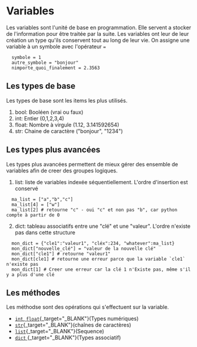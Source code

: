 # Variables
Les variables sont l'unité de base en programmation. Elle servent a stocker de l'information pour être traitée par la suite.
Les variables ont leur de leur création un type qu'ils conservent tout au long de leur vie. On assigne une variable à un symbole avec l'opérateur `=`

```
  symbole = 1
  autre_symbole = "bonjour"
  nimporte_quoi_finalement = 2.3563
```


## Les types de base 
Les types de base sont les items les plus utilisés. 

1. bool: Booléen (vrai ou faux) 
2. int: Entier (0,1,2,3,4)
3. float: Nombre à virgule (1.12, 3.141592654)
4. str: Chaine de caractère ("bonjour", "1234")

## Les types plus avancées
Les types plus avancées permettent de mieux gérer des ensemble de variables afin de creer des groupes logiques. 


1. list: liste de variables indexée séquentiellement. L'ordre d'insertion est conservé
  ```
    ma_list = ["a","b","c"]
    ma_list[4] = ["w"]
    ma_list[2] # retourne "c" - oui "c" et non pas "b", car python compte à partir de 0
  ```
2. dict: tableau associatifs entre une "clé" et une "valeur". L'ordre n'existe pas dans cette structure
  ```
    mon_dict = {"cle1":"valeur1", "cléx":234, "whatever":ma_list}
    mon_dict["nouvelle_clé"] = "valeur de la nouvelle clé"
    mon_dict["cle1"] # retourne "valeur1"
    mon_dict[cle1] # retourne une erreur parce que la variable `cle1` n'existe pas
    mon_dict[1] # Creer une erreur car la clé 1 n'Existe pas, même s'il y a plus d'une clé
  ```

## Les méthodes
Les méthodse sont des opérations qui s'effectuent sur la variable. 
* [`int`, `float`](https://docs.python.org/3.10/library/stdtypes.html#typesnumeric){_target="_BLANK"}(Types numériques)
* [`str`](https://docs.python.org/3.10/library/stdtypes.html#str){_target="_BLANK"}(chaînes de caractères)
* [`list`](https://docs.python.org/3.10/library/stdtypes.html#list){_target="_BLANK"}(Sequence)
* [`dict` ](https://docs.python.org/3.10/library/stdtypes.html#dict){_target="_BLANK"}(Types associatif)
